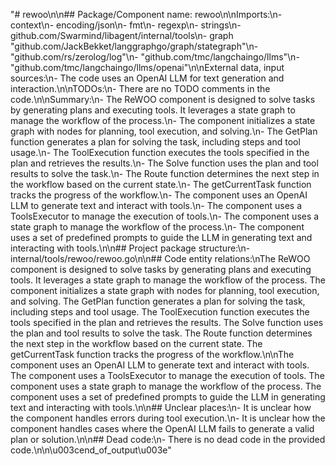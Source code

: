 "# rewoo\n\n## Package/Component name: rewoo\n\nImports:\n- context\n- encoding/json\n- fmt\n- regexp\n- strings\n- github.com/Swarmind/libagent/internal/tools\n- graph \"github.com/JackBekket/langgraphgo/graph/stategraph\"\n- \"github.com/rs/zerolog/log\"\n- \"github.com/tmc/langchaingo/llms\"\n- \"github.com/tmc/langchaingo/llms/openai\"\n\nExternal data, input sources:\n- The code uses an OpenAI LLM for text generation and interaction.\n\nTODOs:\n- There are no TODO comments in the code.\n\nSummary:\n- The ReWOO component is designed to solve tasks by generating plans and executing tools. It leverages a state graph to manage the workflow of the process.\n- The component initializes a state graph with nodes for planning, tool execution, and solving.\n- The GetPlan function generates a plan for solving the task, including steps and tool usage.\n- The ToolExecution function executes the tools specified in the plan and retrieves the results.\n- The Solve function uses the plan and tool results to solve the task.\n- The Route function determines the next step in the workflow based on the current state.\n- The getCurrentTask function tracks the progress of the workflow.\n- The component uses an OpenAI LLM to generate text and interact with tools.\n- The component uses a ToolsExecutor to manage the execution of tools.\n- The component uses a state graph to manage the workflow of the process.\n- The component uses a set of predefined prompts to guide the LLM in generating text and interacting with tools.\n\n## Project package structure:\n- internal/tools/rewoo/rewoo.go\n\n## Code entity relations:\nThe ReWOO component is designed to solve tasks by generating plans and executing tools. It leverages a state graph to manage the workflow of the process. The component initializes a state graph with nodes for planning, tool execution, and solving. The GetPlan function generates a plan for solving the task, including steps and tool usage. The ToolExecution function executes the tools specified in the plan and retrieves the results. The Solve function uses the plan and tool results to solve the task. The Route function determines the next step in the workflow based on the current state. The getCurrentTask function tracks the progress of the workflow.\n\nThe component uses an OpenAI LLM to generate text and interact with tools. The component uses a ToolsExecutor to manage the execution of tools. The component uses a state graph to manage the workflow of the process. The component uses a set of predefined prompts to guide the LLM in generating text and interacting with tools.\n\n## Unclear places:\n- It is unclear how the component handles errors during tool execution.\n- It is unclear how the component handles cases where the OpenAI LLM fails to generate a valid plan or solution.\n\n## Dead code:\n- There is no dead code in the provided code.\n\n\u003cend_of_output\u003e"